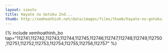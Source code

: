 ```yaml
---
layout: sieutv
title: Hayate no Gotoku 2nd...
thumb: http://xemhoathinh.net/data/images/films/thumb/hayate-no-gotoku-2nd-season-hayate-no-gotoku-2nd-season-2009.jpg
---
```

{% include xemhoathinh_bo tap="112741,112742,112743,112744,112745,112746,112747,112748,112749,112750,112751,112752,112753,112754,112755,112756,112757" %} 
